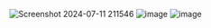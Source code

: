 ![Screenshot 2024-07-11 211546](https://github.com/user-attachments/assets/9cdf9f16-5a56-4b08-85de-dfc3b2d77cf8)
![image](https://github.com/user-attachments/assets/190664d5-08ec-40c2-b033-0db7dea52123)
![image](https://github.com/user-attachments/assets/518ce06b-ecab-4214-89ef-c2f6dbfb5c49)

